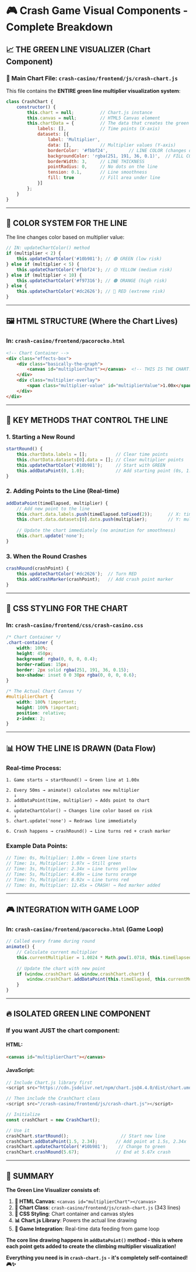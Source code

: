 # 🎮 Crash Game Visual Components - Complete Breakdown

## 📈 **THE GREEN LINE VISUALIZER (Chart Component)**

### **🎯 Main Chart File: `crash-casino/frontend/js/crash-chart.js`**

This file contains the **ENTIRE green line multiplier visualization system**:

```javascript
class CrashChart {
    constructor() {
        this.chart = null;          // Chart.js instance
        this.canvas = null;         // HTML5 Canvas element
        this.chartData = {          // The data that creates the green line
            labels: [],             // Time points (X-axis)
            datasets: [{
                label: 'Multiplier',
                data: [],           // Multiplier values (Y-axis) 
                borderColor: '#fbbf24',        // LINE COLOR (changes during game)
                backgroundColor: 'rgba(251, 191, 36, 0.1)',  // FILL COLOR
                borderWidth: 3,     // LINE THICKNESS
                pointRadius: 0,     // No dots on the line
                tension: 0.1,       // Line smoothness
                fill: true          // Fill area under line
            }]
        };
    }
}
```

---

## 🎨 **COLOR SYSTEM FOR THE LINE**

The line changes color based on multiplier value:

```javascript
// IN: updateChartColor() method
if (multiplier < 2) {
    this.updateChartColor('#10b981'); // 🟢 GREEN (low risk)
} else if (multiplier < 5) {
    this.updateChartColor('#fbbf24'); // 🟡 YELLOW (medium risk)
} else if (multiplier < 10) {
    this.updateChartColor('#f97316'); // 🟠 ORANGE (high risk)
} else {
    this.updateChartColor('#dc2626'); // 🔴 RED (extreme risk)
}
```

---

## 🖼️ **HTML STRUCTURE (Where the Chart Lives)**

### **In: `crash-casino/frontend/pacorocko.html`**

```html
<!-- Chart Container -->
<div class="effects-box">
    <div class="basically-the-graph">
        <canvas id="multiplierChart"></canvas>  <!-- THIS IS THE CHART! -->
    </div>
    <div class="multiplier-overlay">
        <span class="multiplier-value" id="multiplierValue">1.00x</span>
    </div>
</div>
```

---

## 🎯 **KEY METHODS THAT CONTROL THE LINE**

### **1. Starting a New Round**
```javascript
startRound() {
    this.chartData.labels = [];           // Clear time points
    this.chartData.datasets[0].data = []; // Clear multiplier points
    this.updateChartColor('#10b981');     // Start with GREEN
    this.addDataPoint(0, 1.0);            // Add starting point (0s, 1.00x)
}
```

### **2. Adding Points to the Line (Real-time)**
```javascript
addDataPoint(timeElapsed, multiplier) {
    // Add new point to the line
    this.chart.data.labels.push(timeElapsed.toFixed(2));      // X: time
    this.chart.data.datasets[0].data.push(multiplier);        // Y: multiplier
    
    // Update the chart immediately (no animation for smoothness)
    this.chart.update('none');
}
```

### **3. When the Round Crashes**
```javascript
crashRound(crashPoint) {
    this.updateChartColor('#dc2626');  // Turn RED
    this.addCrashMarker(crashPoint);   // Add crash point marker
}
```

---

## 🔧 **CSS STYLING FOR THE CHART**

### **In: `crash-casino/frontend/css/crash-casino.css`**

```css
/* Chart Container */
.chart-container {
    width: 100%;
    height: 450px;
    background: rgba(0, 0, 0, 0.4);
    border-radius: 15px;
    border: 2px solid rgba(251, 191, 36, 0.15);
    box-shadow: inset 0 0 30px rgba(0, 0, 0, 0.6);
}

/* The Actual Chart Canvas */
#multiplierChart {
    width: 100% !important;
    height: 100% !important;
    position: relative;
    z-index: 2;
}
```

---

## 📊 **HOW THE LINE IS DRAWN (Data Flow)**

### **Real-time Process:**
```
1. Game starts → startRound() → Green line at 1.00x

2. Every 50ms → animate() calculates new multiplier
   ↓
3. addDataPoint(time, multiplier) → Adds point to chart
   ↓  
4. updateChartColor() → Changes line color based on risk
   ↓
5. chart.update('none') → Redraws line immediately

6. Crash happens → crashRound() → Line turns red + crash marker
```

### **Example Data Points:**
```javascript
// Time: 0s, Multiplier: 1.00x → Green line starts
// Time: 1s, Multiplier: 1.07x → Still green
// Time: 3s, Multiplier: 2.34x → Line turns yellow
// Time: 5s, Multiplier: 4.89x → Line turns orange  
// Time: 7s, Multiplier: 8.92x → Line turns red
// Time: 8s, Multiplier: 12.45x → CRASH! → Red marker added
```

---

## 🎮 **INTEGRATION WITH GAME LOOP**

### **In: `crash-casino/frontend/pacorocko.html` (Game Loop)**

```javascript
// Called every frame during round
animate() {
    // Calculate current multiplier
    this.currentMultiplier = 1.0024 * Math.pow(1.0718, this.timeElapsed);
    
    // Update the chart with new point
    if (window.crashChart && window.crashChart.chart) {
        window.crashChart.addDataPoint(this.timeElapsed, this.currentMultiplier);
    }
}
```

---

## 🔥 **ISOLATED GREEN LINE COMPONENT**

### **If you want JUST the chart component:**

#### **HTML:**
```html
<canvas id="multiplierChart"></canvas>
```

#### **JavaScript:**
```javascript
// Include Chart.js library first
<script src="https://cdn.jsdelivr.net/npm/chart.js@4.4.0/dist/chart.umd.min.js"></script>

// Then include the CrashChart class
<script src="/crash-casino/frontend/js/crash-chart.js"></script>

// Initialize
const crashChart = new CrashChart();

// Use it
crashChart.startRound();                    // Start new line
crashChart.addDataPoint(1.5, 2.34);       // Add point at 1.5s, 2.34x
crashChart.updateChartColor('#10b981');    // Change to green
crashChart.crashRound(5.67);              // End at 5.67x crash
```

---

## 🎯 **SUMMARY**

**The Green Line Visualizer consists of:**

1. **📄 HTML Canvas**: `<canvas id="multiplierChart"></canvas>`
2. **🎨 Chart Class**: `crash-casino/frontend/js/crash-chart.js` (343 lines)
3. **🎨 CSS Styling**: Chart container and canvas styles
4. **📊 Chart.js Library**: Powers the actual line drawing
5. **🔄 Game Integration**: Real-time data feeding from game loop

**The core line drawing happens in `addDataPoint()` method - this is where each point gets added to create the climbing multiplier visualization!**

**Everything you need is in `crash-chart.js` - it's completely self-contained! 🎮✨**
